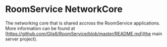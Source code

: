 # RoomService NetworkCore

The networking core that is shared accross the RoomService applications.
More information can be found at [https://github.com/Glis6/RoomService/blob/master/README.md](the main server project).

